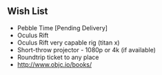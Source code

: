 ## Wish List

- Pebble Time [Pending Delivery]
- Oculus Rift
- Oculus Rift very capable rig (titan x)
- Short-throw projector - 1080p or 4k (if available)
- Roundtrip ticket to any place
- http://www.objc.io/books/